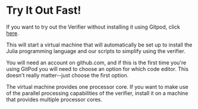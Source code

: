 # Try It Out Fast!

If you want to try out the Verifier without installing it using
Gitpod, click
[here](https://gitpod.io/#https://github.com/mitre/ElectionGuardVerifier.jl).

This will start a virtual machine that will automatically be set up to
install the Julia programming language and our scripts to simplify
using the verifier.

You will need an account on github.com, and if this is the first time
you're using GitPod you will need to choose an option for which code
editor.  This doesn't really matter--just choose the first option.

The virtual machine provides one processor core.  If you want to make
use of the parallel processing capabilities of the verifier, install
it on a machine that provides multiple processor cores.
